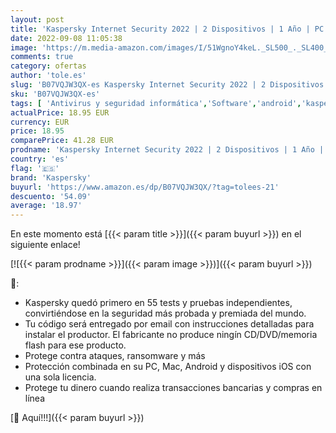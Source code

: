 ```yaml
---
layout: post
title: 'Kaspersky Internet Security 2022 | 2 Dispositivos | 1 Año | PC / Mac / Android | Código de activación enviado por email'
date: 2022-09-08 11:05:38
image: 'https://m.media-amazon.com/images/I/51WgnoY4keL._SL500_._SL400_.jpg'
comments: true
category: ofertas
author: 'tole.es'
slug: 'B07VQJW3QX-es Kaspersky Internet Security 2022 | 2 Dispositivos | 1 Año...'
sku: 'B07VQJW3QX-es'
tags: [ 'Antivirus y seguridad informática','Software','android','kaspersky','🇪🇸', ]
actualPrice: 18.95 EUR
currency: EUR
price: 18.95
comparePrice: 41.28 EUR
prodname: 'Kaspersky Internet Security 2022 | 2 Dispositivos | 1 Año | PC / Mac / Android | Código de activación enviado por email'
country: 'es'
flag: '🇪🇸'
brand: 'Kaspersky'
buyurl: 'https://www.amazon.es/dp/B07VQJW3QX/?tag=tolees-21'
descuento: '54.09'
average: '18.97'
---
```


En este momento está [{{< param title >}}]({{< param buyurl >}}) en el siguiente enlace!

[![{{< param prodname >}}]({{< param image >}})]({{< param buyurl >}})

🔎:

- Kaspersky quedó primero en 55 tests y pruebas independientes, convirtiéndose en la seguridad más probada y premiada del mundo.
- Tu código será entregado por email con instrucciones detalladas para instalar el productor. El fabricante no produce ningín CD/DVD/memoria flash para ese producto.
- Protege contra ataques, ransomware y más
- Protección combinada en su PC, Mac, Android y dispositivos iOS con una sola licencia.
- Protege tu dinero cuando realiza transacciones bancarias y compras en línea

[🛒 Aquí!!!]({{< param buyurl >}})
